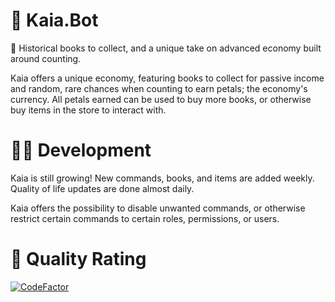 # 💮 Kaia.Bot

📖 Historical books to collect, and a unique take on advanced economy built around counting.

Kaia offers a unique economy, featuring books to collect for passive income and random, rare chances when counting to earn petals; the economy's currency. 
All petals earned can be used to buy more books, or otherwise buy items in the store to interact with.

# 👩‍💻 Development
Kaia is still growing! New commands, books, and items are added weekly. Quality of life updates are done almost daily.

Kaia offers the possibility to disable unwanted commands, or otherwise restrict certain commands to certain roles, permissions, or users.

# 🌸 Quality Rating

[![CodeFactor](https://www.codefactor.io/repository/github/izolabella/kaia.bot/badge)](https://www.codefactor.io/repository/github/izolabella/kaia.bot)
